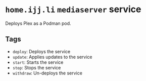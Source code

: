 # `home.ijj.li` `mediaserver` service

Deploys Plex as a Podman pod.

## Tags

- `deploy`: Deploys the service
- `update`: Applies updates to the service
- `start`: Starts the service
- `stop`: Stops the service
- `withdraw`: Un-deploys the service
